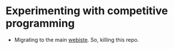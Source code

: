 # Experimenting with competitive programming

* Migrating to the main [webiste](https://ahampriyanshu.com). So, killing this repo.